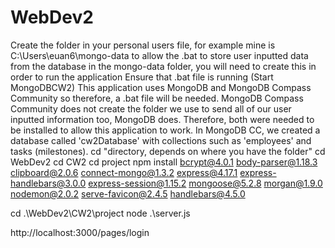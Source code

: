 # WebDev2

Create the folder in your personal users file, for example mine is C:\Users\euan6\mongo-data to allow the .bat to store user inputted data from the database in the mongo-data folder, you will need to create this in order to run the application
Ensure that .bat file is running (Start MongoDBCW2)
This application uses MongoDB and MongoDB Compass Community so therefore, a .bat file will be needed.
MongoDB Compass Community does not create the folder we use to send all of our user inputted information too, MongoDB does. 
Therefore, both were needed to be installed to allow this application to work. 
In MongoDB CC, we created a database called 'cw2Database' with collections such as 'employees' and tasks (milestones).
cd "directory, depends on where you have the folder"
cd WebDev2
cd CW2
cd project
npm install bcrypt@4.0.1 body-parser@1.18.3 clipboard@2.0.6 connect-mongo@1.3.2 express@4.17.1 express-handlebars@3.0.0 express-session@1.15.2 mongoose@5.2.8 morgan@1.9.0 nodemon@2.0.2 serve-favicon@2.4.5 handlebars@4.5.0

cd .\WebDev2\CW2\project
node .\server.js

http://localhost:3000/pages/login